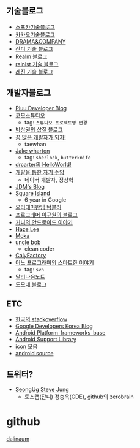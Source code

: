 ## 기술블로그
- [스포카기술블로그](https://spoqa.github.io/)
- [카카오기술블로그](http://tech.kakao.com/)
- [DRAMA&COMPANY](http://blog.dramancompany.com/category/develop/)
- [잔디 기술 블로그](http://tosslab.github.io/teams/)
- [Realm 블로그](https://realm.io/kr/communities/java/)
- [rainist 기술 블로그](https://medium.com/rainist-engineering)
- [레진 기술 블로그](http://tech.lezhin.com)

## 개발자블로그
- [Pluu Developer Blog](http://pluu.github.io/)
- [코모스튜디오](http://comostudio.tistory.com/)
  - tag: `스튜디오 프로젝트명 변경`
- [박상권의 삽질 블로그](http://gun0912.tistory.com/)
- [꿈 많은 개발자가 되자!](http://thdev.net/616)
  - taewhan
- [Jake wharton](http://jakewharton.com/)
  - tag: `sherlock`, `butterknife`
- [drcarter의 HelloWorld!](http://drcarter.tistory.com/)
- [개발을 통한 자기 수양](http://blog.benelog.net/)
  - 네이버 개발자, 정상혁
- [JDM's Blog](http://jdm.kr/blog/)
- [Square Island](http://blog.sqisland.com/)
  - 6 year in Google
- [오리대마왕님 텀블러](http://kingorihouse.tumblr.com/)
- [프로그래머 이규원의 블로그](https://justhackem.wordpress.com)
- [커니의 안드로이드 이야기](https://kunny.github.io)
- [Haze Lee](http://realignist.me)
- [Moka](https://moka-a.github.io)
- [uncle bob](http://blog.cleancoder.com)
  - clean coder
- [CalyFactory](https://calyfactory.github.io)
- [어느 프로그래머의 스마트한 이야기](http://zzznara2.tistory.com/)
  - tag: `svn`
- [달리나음노트](http://dalinaum.github.io)
- [도모네 블로그](http://blog.naver.com/PostList.nhn?blogId=netrance&skinType=&skinId=&from=menu&userSelectMenu=true)

## ETC
- [한국의 stackoverflow](https://hashcode.co.kr/)
- [Google Developers Korea Blog](https://developers-kr.googleblog.com/)
- [Android Platform_frameworks_base](https://github.com/android/platform_frameworks_base)
- [Android Support Library](https://github.com/android/platform_frameworks_support)
- [icon 모음](https://material.io/icons/)
- [android source](https://source.android.com/source/site-updates)


## 트위터?
- [SeongUg Steve Jung](https://medium.com/@jsuch2362)
  - 토스랩(잔디) 정승욱(GDE), github의 zerobrain

# github
[dalinaum](https://github.com/dalinaum)
